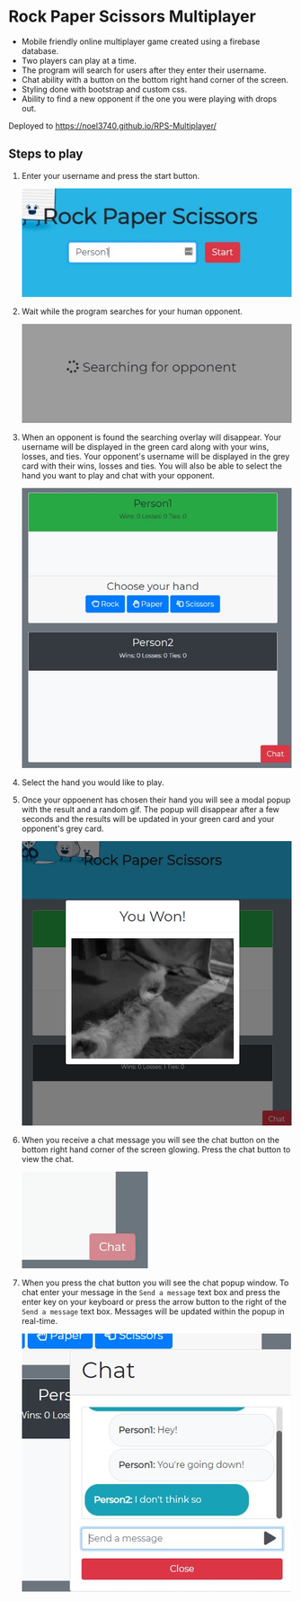 # Rock Paper Scissors Multiplayer

* Mobile friendly online multiplayer game created using a firebase database.
* Two players can play at a time. 
* The program will search for users after they enter their username.
* Chat ability with a button on the bottom right hand corner of the screen.
* Styling done with bootstrap and custom css.
* Ability to find a new opponent if the one you were playing with drops out. 

Deployed to https://noel3740.github.io/RPS-Multiplayer/

## Steps to play

1. Enter your username and press the start button.

    ![](screenshots/username.JPG "Screenshot of Username")

2. Wait while the program searches for your human opponent.

    ![](screenshots/searching.JPG "Screenshot of Searching")

3. When an opponent is found the searching overlay will disappear. Your username will be displayed in the green card along with your wins, losses, and ties. Your opponent's username will be displayed in the grey card with their wins, losses and ties. You will also be able to select the hand you want to play and chat with your opponent. 

    ![](screenshots/game-started.JPG "Screenshot of Game Started")

4. Select the hand you would like to play. 
5. Once your oppoenent has chosen their hand you will see a modal popup with the result and a random gif. The popup will disappear after a few seconds and the results will be updated in your green card and your opponent's grey card. 

    ![](screenshots/results.JPG "Screenshot of Results")

6. When you receive a chat message you will see the chat button on the bottom right hand corner of the screen glowing. Press the chat button to view the chat. 

    ![](screenshots/chat-glow.gif "Gif of Chat Button Glowing")

7. When you press the chat button you will see the chat popup window. To chat enter your message in the `Send a message` text box and press the enter key on your keyboard or press the arrow button to the right of the `Send a message` text box. Messages will be updated within the popup in real-time. 

    ![](screenshots/chat.JPG "Screenshot of Chat Popup")
